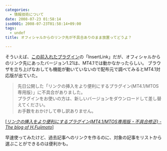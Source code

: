 ```yaml
---
categories:
  - 情報技術について
date: 2008-07-23 01:58:14
iso8601: 2008-07-23T01:58:14+09:00
tags:
  - undef
title: オフィシャルからのリンク先が不具合ありのまま放置ってどうよ？

---
```


<p>そういえば、<a href="https://www.nqou.net/2008/07/21/230030">この前入れたプラグイン</a>の「InsertLink」だが、オフィシャルからのリンク先にあったバージョン1.21は、MT4.1では動かなかったらしい。
ブラウザを立ち上げなおしても機能が動いていないので配布元で調べてみるとMT4.1対応版が出ていた。</p>

<blockquote cite="http://www.h-fj.com/blog/archives/2008/01/28-094913.php" title="Source: リンクの挿入をより便利にするプラグイン(MT4.1/MTOS専用版・不具合修正) - The blog of H.Fujimoto; Accessed Date: 7/23/2008" class="blockquote"><p>先日公開した「リンクの挿入をより便利にするプラグイン(MT4.1/MTOS専用版）」に不具合がありました。
<br>プラグインをお使いの方は、新しいバージョンをダウンロードして差し替えてください。
<br>お手数をおかけして申し訳ありません。</p></blockquote>

<div class="cite"> [<cite><a href="http://www.h-fj.com/blog/archives/2008/01/28-094913.php">リンクの挿入をより便利にするプラグイン(MT4.1/MTOS専用版・不具合修正) - The blog of H.Fujimoto</a></cite>] </div>

<p>早速使ってみたけど、過去記事へのリンクを作るのに、対象の記事をリストから選ぶことができるのは便利かも。</p>
    	
